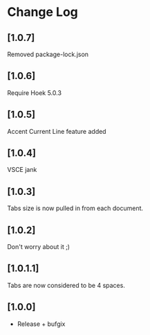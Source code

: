 # Change Log

## [1.0.7]

Removed package-lock.json

## [1.0.6]

Require Hoek 5.0.3

## [1.0.5]

Accent Current Line feature added

## [1.0.4]

VSCE jank

## [1.0.3]

Tabs size is now pulled in from each document.

## [1.0.2]

Don't worry about it ;)

## [1.0.1.1]

Tabs are now considered to be 4 spaces.

## [1.0.0]
- Release + bufgix